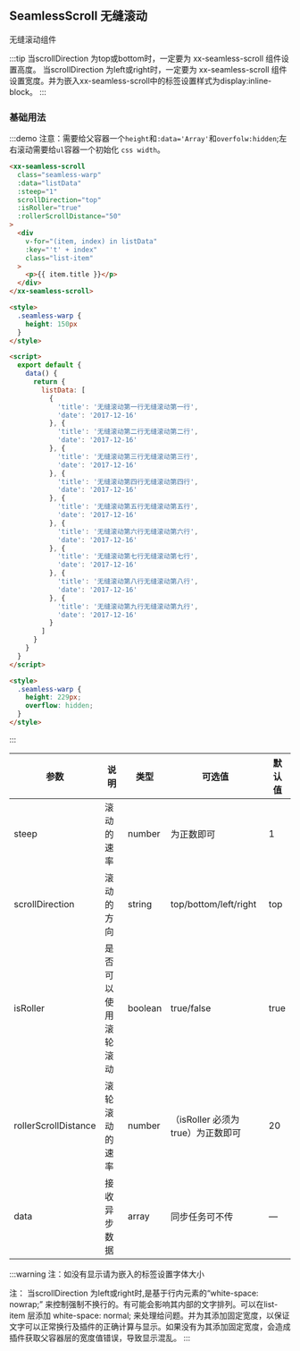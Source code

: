 ## SeamlessScroll 无缝滚动

无缝滚动组件

:::tip
当scrollDirection 为top或bottom时，一定要为 xx-seamless-scroll 组件设置高度。 当scrollDirection 为left或right时，一定要为 xx-seamless-scroll 组件设置宽度。并为嵌入xx-seamless-scroll中的标签设置样式为display:inline-block。
:::


### 基础用法

:::demo 注意：需要给父容器一个`height`和`:data='Array'`和`overfolw:hidden`;左右滚动需要给`ul`容器一个初始化 `css width`。

```html
<xx-seamless-scroll
  class="seamless-warp"
  :data="listData"
  :steep="1"
  scrollDirection="top"
  :isRoller="true"
  :rollerScrollDistance="50"
>
  <div
    v-for="(item, index) in listData"
    :key="'t' + index"
    class="list-item"
  >
    <p>{{ item.title }}</p>
  </div>
</xx-seamless-scroll>

<style>
  .seamless-warp {
    height: 150px
  }
</style>

<script>
  export default {
    data() {
      return {
        listData: [
          {
            'title': '无缝滚动第一行无缝滚动第一行',
            'date': '2017-12-16'
          }, {
            'title': '无缝滚动第二行无缝滚动第二行',
            'date': '2017-12-16'
          }, {
            'title': '无缝滚动第三行无缝滚动第三行',
            'date': '2017-12-16'
          }, {
            'title': '无缝滚动第四行无缝滚动第四行',
            'date': '2017-12-16'
          }, {
            'title': '无缝滚动第五行无缝滚动第五行',
            'date': '2017-12-16'
          }, {
            'title': '无缝滚动第六行无缝滚动第六行',
            'date': '2017-12-16'
          }, {
            'title': '无缝滚动第七行无缝滚动第七行',
            'date': '2017-12-16'
          }, {
            'title': '无缝滚动第八行无缝滚动第八行',
            'date': '2017-12-16'
          }, {
            'title': '无缝滚动第九行无缝滚动第九行',
            'date': '2017-12-16'
          }
        ]
      }
    }
  }
</script>

<style>
  .seamless-warp {
    height: 229px;
    overflow: hidden;
  }
</style>
```

:::

| 参数   | 说明 | 类型   | 可选值 | 默认值 |
| ------ | -------- | ------ | ------ | ------ |
| steep  | 滚动的速率   | number | 为正数即可 | 1 |
| scrollDirection | 滚动的方向   | string | top/bottom/left/right | top |
| isRoller | 是否可以使用滚轮滚动   | boolean | true/false | true |
| rollerScrollDistance | 滚轮滚动的速率   | number |（isRoller 必须为 true）为正数即可  | 20 |
| data | 接收异步数据   | array | 同步任务可不传 | — |

:::warning
  注：如没有显示请为嵌入的标签设置字体大小

  注：  当scrollDirection 为left或right时,是基于行内元素的“white-space: nowrap;” 来控制强制不换行的。有可能会影响其内部的文字排列。可以在list-item 层添加  white-space: normal; 来处理给问题。并为其添加固定宽度，以保证文字可以正常换行及插件的正确计算与显示。如果没有为其添加固定宽度，会造成插件获取父容器层的宽度值错误，导致显示混乱。
:::
